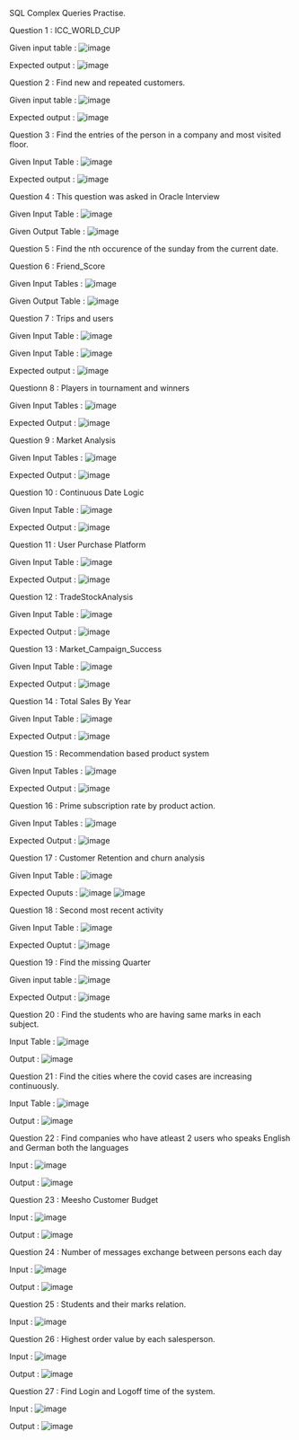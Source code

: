 SQL Complex Queries Practise.

Question 1 : ICC_WORLD_CUP

Given input table : ![image](https://user-images.githubusercontent.com/72154374/215006398-ce6834d6-0ca5-4737-afb7-67e280db7112.png)

Expected output : ![image](https://user-images.githubusercontent.com/72154374/215006430-a63adfb3-b02a-40e0-bc97-7cc7d2481c23.png)

Question 2 : Find new and repeated customers.

Given input table : ![image](https://user-images.githubusercontent.com/72154374/215022589-351368c2-f2ca-48cf-8bca-439699fe0645.png)

Expected output : ![image](https://user-images.githubusercontent.com/72154374/215033643-0fccef6a-22b2-4c74-bad5-58d80cf94a70.png)

Question 3 : Find the entries of the person in a company and most visited floor.

Given Input Table : ![image](https://user-images.githubusercontent.com/72154374/215239896-fa80f54c-e8c9-4aa7-a028-b84d34a9cd21.png)

Expected output : ![image](https://user-images.githubusercontent.com/72154374/215241758-7fcde8cc-2467-42d7-a58a-e0cc06c2c99c.png)

Question 4 : This question was asked in Oracle Interview

Given Input Table : ![image](https://user-images.githubusercontent.com/72154374/215242155-44ac3283-663b-4fd5-bce1-54e5033dcb45.png)

Given Output Table : ![image](https://user-images.githubusercontent.com/72154374/215242170-2517caf7-b3f5-41a1-bfde-5ef743e7cce1.png)

Question 5 : Find the nth occurence of the sunday from the current date.

Question 6 : Friend_Score

Given Input Tables : ![image](https://user-images.githubusercontent.com/72154374/219876383-64106e66-e42e-492d-9a45-3a8e5aa002b7.png)

Given Output Table : ![image](https://user-images.githubusercontent.com/72154374/219876981-9d074ab4-2aaf-4b51-8a50-e5125fe4b646.png)

Question 7 : Trips and users

Given Input Table : ![image](https://user-images.githubusercontent.com/72154374/219941588-3d35f825-fd59-413a-b045-0c59f1cda90a.png)

Given Input Table : ![image](https://user-images.githubusercontent.com/72154374/219941612-0debf97a-5071-407e-a11a-caebb4af432d.png)

Expected output : ![image](https://user-images.githubusercontent.com/72154374/219941643-a31ccdc2-b0c7-4ddc-9ee5-d2bea1de09c4.png)

Questionn 8 : Players in tournament and winners

Given Input Tables : ![image](https://user-images.githubusercontent.com/72154374/219943071-b7b41387-5bbc-4d3b-b1a6-8d5a7113e2dc.png)

Expected Output : ![image](https://user-images.githubusercontent.com/72154374/219943118-17f49e4b-57b5-4004-93f8-38464fc200d6.png)

Question 9 : Market Analysis

Given Input Tables : ![image](https://user-images.githubusercontent.com/72154374/220127812-72466151-27b8-4546-9b09-d61068534feb.png)

Expected Output : ![image](https://user-images.githubusercontent.com/72154374/220127935-5af09c09-2ec7-4461-bc17-447cdd950f9f.png)

Question 10 : Continuous Date Logic

Given Input Table : ![image](https://user-images.githubusercontent.com/72154374/220842435-2d9594e5-6f79-45e7-bcff-7ee8a53e40db.png)

Expected Output : ![image](https://user-images.githubusercontent.com/72154374/220842520-5e2d5067-fcab-45d3-84d3-b650ba286f77.png)

Question 11 : User Purchase Platform

Given Input Table : ![image](https://user-images.githubusercontent.com/72154374/220849842-8dca69e0-63cb-491f-976b-1f42803df0b5.png)

Expected Output : ![image](https://user-images.githubusercontent.com/72154374/220849927-516a8470-f12c-4dbe-ad45-fa8e9bf256d0.png)

Question 12 : TradeStockAnalysis

Given Input Table : ![image](https://user-images.githubusercontent.com/72154374/221190973-b618d61c-25fb-4636-96d4-6275fb9a4b80.png)

Expected Output : ![image](https://user-images.githubusercontent.com/72154374/221191224-d29f03e5-f5e1-4aee-996f-bdb952866b8c.png)

Question 13 : Market_Campaign_Success

Given Input Table : ![image](https://user-images.githubusercontent.com/72154374/221356535-73b54697-f80d-49d8-aacf-5dac8e052658.png)

Expected Output : ![image](https://user-images.githubusercontent.com/72154374/221356557-f2c00420-fb5e-4397-8360-e8e70721e89f.png)

Question 14 : Total Sales By Year

Given Input Table : ![image](https://user-images.githubusercontent.com/72154374/221780355-c1c21333-fcb5-4f5a-8f68-2b222c463bb9.png)

Expected Output : ![image](https://user-images.githubusercontent.com/72154374/221780475-4cd4fd1a-ec16-4fb5-820b-fe2b61a990b6.png)

Question 15 : Recommendation based product system

Given Input Tables : ![image](https://user-images.githubusercontent.com/72154374/222207554-6ff8c757-2129-4e5a-9094-5b5bb740bc08.png)

Expected Output : ![image](https://user-images.githubusercontent.com/72154374/222207758-519e3e1e-9eb8-4603-af01-3be7fbdd558a.png)

Question 16 : Prime subscription rate by product action.

Given Input Tables : ![image](https://user-images.githubusercontent.com/72154374/222432445-27acd994-7279-4c90-9ab1-07a544887271.png)

Expected Output : ![image](https://user-images.githubusercontent.com/72154374/222432791-0f433acd-9e15-41c2-bbda-052b1c0971fa.png)

Question 17 : Customer Retention and churn analysis

Given Input Table : ![image](https://user-images.githubusercontent.com/72154374/222954165-647f3a19-88d3-4782-9cb0-319c10b3d167.png)

Expected Ouputs : ![image](https://user-images.githubusercontent.com/72154374/222954197-d1df53dd-054f-479d-8038-2b5b7c00420d.png)
![image](https://user-images.githubusercontent.com/72154374/222954216-2582d3fb-18f4-4e14-bf5a-a3c4c83d2d55.png)

Question 18 : Second most recent activity

Given Input Table : ![image](https://user-images.githubusercontent.com/72154374/222954891-dfa50ed4-2e66-4f64-a447-db5299389997.png)

Expected Ouptut : ![image](https://user-images.githubusercontent.com/72154374/222955219-7e624056-5227-4d4d-833a-0e1bbf991f06.png)

Question 19 : Find the missing Quarter

Given input table : ![image](https://user-images.githubusercontent.com/72154374/225630495-a4387b46-1d37-4f68-b942-cd166f78f211.png)

Expected Output : ![image](https://user-images.githubusercontent.com/72154374/225630724-cb94db9c-f269-4920-8266-704806bae235.png)

Question 20 : Find the students who are having same marks in each subject.

Input Table : ![image](https://user-images.githubusercontent.com/72154374/225634397-963e400a-23de-463e-9166-0ca5186c040b.png)

Output : ![image](https://user-images.githubusercontent.com/72154374/225634536-c271ffb9-d836-410f-95a6-d651b74aa2ce.png)

Question 21 : Find the cities where the covid cases are increasing continuously.

Input Table : ![image](https://user-images.githubusercontent.com/72154374/226171511-fb0d5d2e-c80b-4f0a-8d5e-301c65102b26.png)

Output : ![image](https://user-images.githubusercontent.com/72154374/226171541-598bcc24-91c8-4b87-9072-6d7e92072144.png)

Question 22 : Find companies who have atleast 2 users who speaks English and German both the languages

Input : ![image](https://user-images.githubusercontent.com/72154374/226278480-9686a8d9-c175-48ac-9b07-5fcf8c075942.png)

Output : ![image](https://user-images.githubusercontent.com/72154374/226278571-1caca4c1-8575-45f4-a73d-d4d6888ab18f.png)

Question 23 : Meesho Customer Budget

Input : ![image](https://user-images.githubusercontent.com/72154374/227521355-4abfa00f-3dd0-4ba0-b5b5-40849b01a048.png)

Output : ![image](https://user-images.githubusercontent.com/72154374/227521492-3a1f0985-516d-422c-bfb8-7f9b4f727666.png)

Question 24 : Number of messages exchange between persons each day

Input : ![image](https://user-images.githubusercontent.com/72154374/227521669-aa6c9388-a06a-4cde-b551-0dbf4d619bf9.png)

Output : ![image](https://user-images.githubusercontent.com/72154374/227521753-7787b90e-be90-43ba-ab19-9b83e30f6476.png)

Question 25 : Students and their marks relation.

Input : ![image](https://user-images.githubusercontent.com/72154374/227536964-dae533b9-3349-423c-b49b-0a7bbacafcc7.png)

Question 26 : Highest order value by each salesperson.

Input : ![image](https://user-images.githubusercontent.com/72154374/227716038-ae59694c-ad06-4312-9a75-767854387c1d.png)

Output : ![image](https://user-images.githubusercontent.com/72154374/227716055-79b6c748-5e4e-4f3d-8fa7-172a12e718a3.png)

Question 27 : Find Login and Logoff time of the system.

Input : ![image](https://user-images.githubusercontent.com/72154374/227718418-9623c8dc-3b42-407c-9a27-cb452ef5e3a4.png)

Output : ![image](https://user-images.githubusercontent.com/72154374/227718444-feb1fb0c-2b96-47a7-8410-320fcaa76d36.png)
